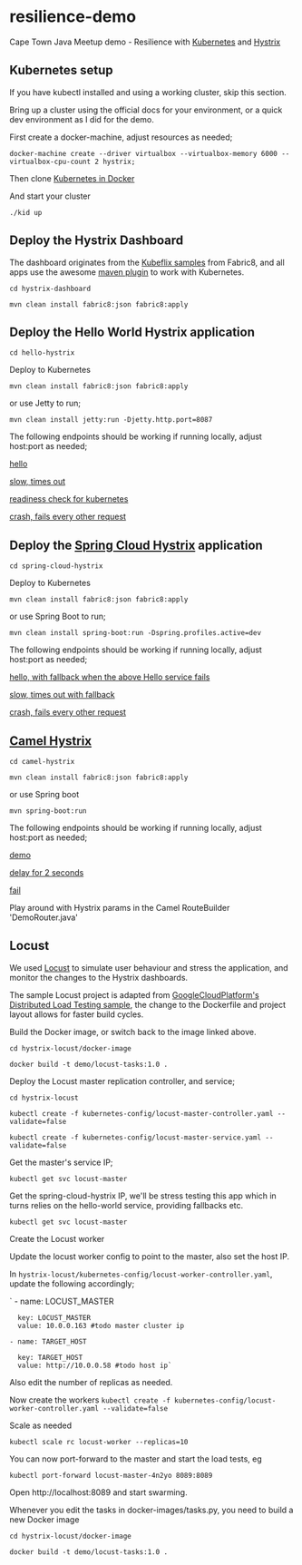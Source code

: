 # resilience-demo
Cape Town Java Meetup demo - Resilience with [Kubernetes](http://kubernetes.io/) and [Hystrix](https://github.com/Netflix/Hystrix)

## Kubernetes setup
If you have kubectl installed and using a working cluster, skip this section.

Bring up a cluster using the official docs for your environment, or a quick dev environment as I did for the demo.

<!-- todo link to docker-machine docs -->
First create a docker-machine, adjust resources as needed;

<!-- todo code tags -->
   `docker-machine create --driver virtualbox --virtualbox-memory 6000 --virtualbox-cpu-count 2 hystrix;`

Then clone [Kubernetes in Docker](https://github.com/vyshane/kid)

And start your cluster

  `./kid up`

## Deploy the Hystrix Dashboard

The dashboard originates from the [Kubeflix samples](https://github.com/fabric8io/kubeflix) from Fabric8, and all apps use the awesome [maven plugin](http://fabric8.io/guide/mavenPlugin.html) to work with Kubernetes.

  `cd hystrix-dashboard`

  `mvn clean install fabric8:json fabric8:apply`

## Deploy the Hello World Hystrix application

  `cd hello-hystrix`

  Deploy to Kubernetes

  `mvn clean install fabric8:json fabric8:apply`

  or use Jetty to run;

  `mvn clean install jetty:run -Djetty.http.port=8087`

  The following endpoints should be working if running locally, adjust host:port as needed;

   [hello](http://localhost:8087/hello)

   [slow, times out](http://localhost:8087/slow)

   [readiness check for kubernetes](http://localhost:8087/ready)

   [crash, fails every other request](http://localhost:8087/crash)


## Deploy the [Spring Cloud Hystrix](http://cloud.spring.io/spring-cloud-netflix/spring-cloud-netflix.html) application

  `cd spring-cloud-hystrix`

  Deploy to Kubernetes

  `mvn clean install fabric8:json fabric8:apply`

  or use Spring Boot to run;

  `mvn clean install spring-boot:run -Dspring.profiles.active=dev`

  The following endpoints should be working if running locally, adjust host:port as needed;

   [hello, with fallback when the above Hello service fails](http://localhost:8333/hello)

   [slow, times out with fallback](http://localhost:8333/slow)

   [crash, fails every other request](http://localhost:8333/crash)


## [Camel Hystrix](http://camel.apache.org/hystrix-eip.html)

  `cd camel-hystrix`

  `mvn clean install fabric8:json fabric8:apply`

  or use Spring boot

  `mvn spring-boot:run`

  The following endpoints should be working if running locally, adjust host:port as needed;

  [demo](http://localhost:8081/demo)

  [delay for 2 seconds](http://localhost8081/demo?delay=2000)

  [fail](http://localhost:8081/demo?fail=true)

  Play around with Hystrix params in the Camel RouteBuilder 'DemoRouter.java'

## Locust

We used [Locust](http://locust.io/) to simulate user behaviour and stress the application, and monitor the changes to the Hystrix dashboards.

The sample Locust project is adapted from [GoogleCloudPlatform's Distributed Load Testing sample](https://github.com/GoogleCloudPlatform/distributed-load-testing-using-kubernetes), the change to the Dockerfile and project layout allows for faster build cycles.

Build the Docker image, or switch back to the image linked above.

  `cd hystrix-locust/docker-image`

  `docker build -t demo/locust-tasks:1.0 .`

Deploy the Locust master replication controller, and service;

  `cd hystrix-locust`

  `kubectl create -f kubernetes-config/locust-master-controller.yaml --validate=false`

  `kubectl create -f kubernetes-config/locust-master-service.yaml --validate=false`


Get the master's service IP;

  `kubectl get svc locust-master`

Get the spring-cloud-hystrix IP, we'll be stress testing this app which in turns relies on the hello-world service, providing fallbacks etc.

  `kubectl get svc locust-master`

Create the Locust worker  

  Update the locust worker config to point to the master, also set the host IP.

  In `hystrix-locust/kubernetes-config/locust-worker-controller.yaml`, update the following accordingly;

  ` - name: LOCUST_MASTER

      key: LOCUST_MASTER
      value: 10.0.0.163 #todo master cluster ip

    - name: TARGET_HOST

      key: TARGET_HOST
      value: http://10.0.0.58 #todo host ip`

Also edit the number of replicas as needed.

Now create the workers
  `kubectl create -f kubernetes-config/locust-worker-controller.yaml --validate=false`

Scale as needed

   `kubectl scale rc locust-worker --replicas=10`  

You can now port-forward to the master and start the load tests, eg

  `kubectl port-forward locust-master-4n2yo 8089:8089`

Open http://localhost:8089 and start swarming.

Whenever you edit the tasks in docker-images/tasks.py, you need to build a new Docker image

  `cd hystrix-locust/docker-image`

  `docker build -t demo/locust-tasks:1.0 .`
